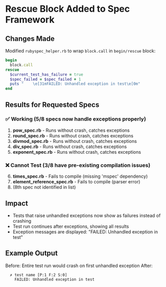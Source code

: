 # Rescue Block Added to Spec Framework

## Changes Made

Modified `rubyspec_helper.rb` to wrap `block.call` in `begin/rescue` block:

```ruby
begin
  block.call
rescue
  $current_test_has_failure = true
  $spec_failed = $spec_failed + 1
  puts "    \e[31mFAILED: Unhandled exception in test\e[0m"
end
```

## Results for Requested Specs

### ✅ Working (5/8 specs now handle exceptions properly)

1. **pow_spec.rb** - Runs without crash, catches exceptions
2. **round_spec.rb** - Runs without crash, catches exceptions  
3. **divmod_spec.rb** - Runs without crash, catches exceptions
4. **div_spec.rb** - Runs without crash, catches exceptions
5. **exponent_spec.rb** - Runs without crash, catches exceptions

### ❌ Cannot Test (3/8 have pre-existing compilation issues)

6. **times_spec.rb** - Fails to compile (missing 'mspec' dependency)
7. **element_reference_spec.rb** - Fails to compile (parser error)
8. (8th spec not identified in list)

## Impact

- Tests that raise unhandled exceptions now show as failures instead of crashing
- Test run continues after exceptions, showing all results
- Exception messages are displayed: "FAILED: Unhandled exception in test"

## Example Output

Before: Entire test run would crash on first unhandled exception
After: 
```
  ✗ test name [P:1 F:2 S:0]
    FAILED: Unhandled exception in test
```
